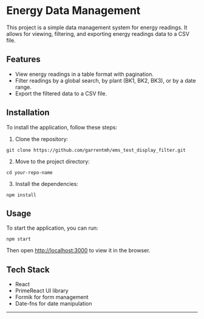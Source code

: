 # Energy Data Management

This project is a simple data management system for energy readings. It allows for viewing, filtering, and exporting energy readings data to a CSV file.

## Features

- View energy readings in a table format with pagination.
- Filter readings by a global search, by plant (BK1, BK2, BK3), or by a date range.
- Export the filtered data to a CSV file.

## Installation

To install the application, follow these steps:

1. Clone the repository:

```
git clone https://github.com/garrentmh/ems_test_display_filter.git
```

2. Move to the project directory:

```
cd your-repo-name
```

3. Install the dependencies:

```
npm install
```

## Usage

To start the application, you can run:

```
npm start
```

Then open [http://localhost:3000](http://localhost:3000) to view it in the browser.

## Tech Stack

- React
- PrimeReact UI library
- Formik for form management
- Date-fns for date manipulation

---
